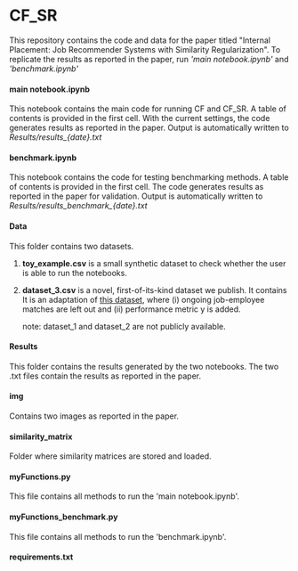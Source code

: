 # CF_SR
This repository contains the code and data for the paper titled "Internal Placement: Job Recommender Systems with Similarity Regularization". To replicate the results as reported in the paper, run *'main notebook.ipynb'* and *'benchmark.ipynb'*

#### main notebook.ipynb
This notebook contains the main code for running CF and CF_SR. A table of contents is provided in the first cell.
With the current settings, the code generates results as reported in the paper. 
Output is automatically written to *Results/results_{date}.txt*

#### benchmark.ipynb
This notebook contains the code for testing benchmarking methods. A table of contents is provided in the first cell.
The code generates results as reported in the paper for validation. 
Output is automatically written to *Results/results_benchmark_{date}.txt*

#### Data
This folder contains two datasets. 
1. **toy_example.csv** is a small synthetic dataset to check whether the user is able to run the notebooks. 
2. **dataset_3.csv** is a novel, first-of-its-kind dataset we publish. It contains It is an adaptation of [this dataset](https://github.com/SimonDeVos/Anonymous_HR_event_log), where (i) ongoing job-employee matches are left out and (ii) performance metric y is added.

	note: dataset_1 and dataset_2 are not publicly available.

#### Results
This folder contains the results generated by the two notebooks. 
The two .txt files contain the results as reported in the paper.

#### img
Contains two images as reported in the paper.

#### similarity_matrix
Folder where similarity matrices are stored and loaded.

#### myFunctions.py
This file contains all methods to run the 'main notebook.ipynb'.

#### myFunctions_benchmark.py
This file contains all methods to run the 'benchmark.ipynb'.

#### requirements.txt


